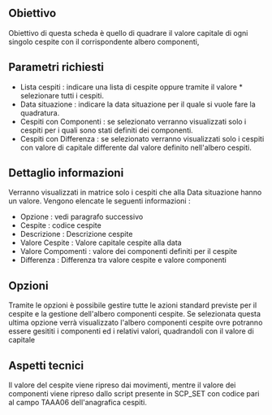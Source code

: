 ## Obiettivo
Obiettivo di questa scheda è quello di quadrare il valore capitale di ogni singolo cespite con il corrispondente albero componenti,

## Parametri richiesti
* Lista cespiti :  indicare una lista di cespite oppure tramite il valore * selezionare tutti i cespiti.
* Data situazione :  indicare la data situazione per il quale si vuole fare la quadratura.
* Cespiti con Componenti :  se selezionato verranno visualizzati solo i cespiti per i quali sono   stati definiti dei componenti.
* Cespiti con Differenza :  se selezionato verranno visualizzati solo i cespiti con valore di     capitale differente dal valore definito nell'albero cespiti.

## Dettaglio informazioni
Verranno visualizzati in matrice solo i cespiti che alla Data situazione hanno un valore. Vengono elencate le seguenti informazioni : 
* Opzione :  vedi paragrafo successivo
* Cespite :  codice cespite
* Descrizione :  Descrizione cespite
* Valore Cespite :  Valore capitale cespite alla data
* Valore Compomenti :  valore dei componenti definiti per il cespite
* Differenza :  Differenza tra valore cespite e valore componenti

## Opzioni
Tramite le opzioni è possibile gestire tutte le azioni standard previste per il cespite  e la gestione dell'albero componenti cespite.
Se selezionata questa ultima opzione verrà visualizzato l'albero componenti cespite ovre potranno essere gesititi i componenti ed i relativi valori, quadrandoli con il valore di capitale

## Aspetti tecnici
Il valore del cespite viene ripreso dai movimenti, mentre il valore dei componenti viene ripreso dallo script presente in SCP_SET con codice pari al campo TAAA06 dell'anagrafica cespiti.


